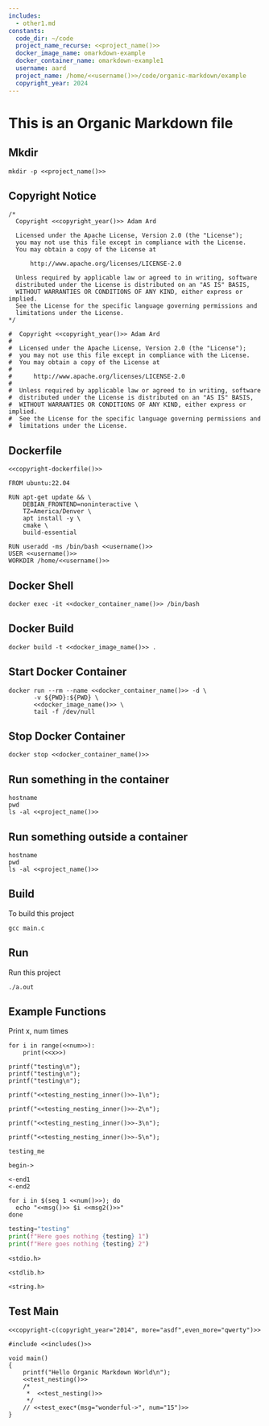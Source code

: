 ```yaml
---
includes:
  - other1.md
constants:
  code_dir: ~/code
  project_name_recurse: <<project_name()>>
  docker_image_name: omarkdown-example
  docker_container_name: omarkdown-example1
  username: aard
  project_name: /home/<<username()>>/code/organic-markdown/example
  copyright_year: 2024
---
```


# This is an Organic Markdown file

## Mkdir
```{name="mkdir" lang="bash" runnable="true"}
mkdir -p <<project_name()>>
```

## Copyright Notice

```{name="copyright-c" lang="C"}
/*
  Copyright <<copyright_year()>> Adam Ard

  Licensed under the Apache License, Version 2.0 (the "License");
  you may not use this file except in compliance with the License.
  You may obtain a copy of the License at

      http://www.apache.org/licenses/LICENSE-2.0

  Unless required by applicable law or agreed to in writing, software
  distributed under the License is distributed on an "AS IS" BASIS,
  WITHOUT WARRANTIES OR CONDITIONS OF ANY KIND, either express or implied.
  See the License for the specific language governing permissions and
  limitations under the License.
*/
```

```{name="copyright-dockerfile" lang="Dockerfile"}
#  Copyright <<copyright_year()>> Adam Ard
#
#  Licensed under the Apache License, Version 2.0 (the "License");
#  you may not use this file except in compliance with the License.
#  You may obtain a copy of the License at
#
#      http://www.apache.org/licenses/LICENSE-2.0
#
#  Unless required by applicable law or agreed to in writing, software
#  distributed under the License is distributed on an "AS IS" BASIS,
#  WITHOUT WARRANTIES OR CONDITIONS OF ANY KIND, either express or implied.
#  See the License for the specific language governing permissions and
#  limitations under the License.
```

## Dockerfile

```{name="dockerfile" lang="Dockerfile" tangle=<<project_name()>>/Dockerfile}
<<copyright-dockerfile()>>

FROM ubuntu:22.04

RUN apt-get update && \
    DEBIAN_FRONTEND=noninteractive \
    TZ=America/Denver \
    apt install -y \
    cmake \
    build-essential

RUN useradd -ms /bin/bash <<username()>>
USER <<username()>>
WORKDIR /home/<<username()>>
```

## Docker Shell

```{name="shell" lang="bash" runnable="true"}
docker exec -it <<docker_container_name()>> /bin/bash
```

## Docker Build

```{name="build_container" lang="bash" runnable="true" dir=<<project_name()>>}
docker build -t <<docker_image_name()>> .
```

## Start Docker Container

```{name="start_container" lang="bash" runnable="true" dir="."}
docker run --rm --name <<docker_container_name()>> -d \
       -v ${PWD}:${PWD} \
       <<docker_image_name()>> \
       tail -f /dev/null
```

## Stop Docker Container

```{name="stop_container" lang="bash" runnable="true"}
docker stop <<docker_container_name()>>
```

## Run something in the container

```{name="in container" lang="bash" runnable="true" docker=<<docker_container_name()>> dir=<<project_name()>>}
hostname
pwd
ls -al <<project_name()>>
```

## Run something outside a container

```{name="out container" lang="bash" runnable="true" dir=<<project_name()>>}
hostname
pwd
ls -al <<project_name()>>
```

## Build

To build this project

```{name="build_project" lang="bash" runnable="true" docker=<<docker_container_name()>> dir=<<project_name()>>}
gcc main.c
```

## Run

Run this project

```{name="run_project" lang="bash" runnable="true" docker=<<docker_container_name()>> dir=<<project_name()>>}
./a.out
```


## Example Functions

Print x, num times
```{name="print_x_num_times" lang="python"}
for i in range(<<num>>):
    print(<<x>>)
```

```{name="test_indent" lang="C"}
printf("testing\n");
printf("testing\n");
printf("testing\n");
```

```{name="test_nesting" lang="C"}
printf("<<testing_nesting_inner()>>-1\n");

printf("<<testing_nesting_inner()>>-2\n");

printf("<<testing_nesting_inner()>>-3\n");

printf("<<testing_nesting_inner()>>-5\n");
```

```{name="testing_nesting_inner" lang="C"}
testing_me
```

```{name="msg"}
begin->
```

```{name="msg2"}
<-end1
<-end2
```

```{name="test_exec" lang="bash" runnable="true" dir="."}
for i in $(seq 1 <<num()>>); do
  echo "<<msg()>> $i <<msg2()>>"
done
```

```python {name="test_exec_python" lang="python" runnable="true" dir="."}
testing="testing"
print(f"Here goes nothing {testing} 1")
print(f"Here goes nothing {testing} 2")
```

```{name="includes"}
<stdio.h>
```

```{name="includes"}
<stdlib.h>
```

```{name="includes"}
<string.h>
```

## Test Main

```{lang="C" tangle=<<project_name()>>/main.c}
<<copyright-c(copyright_year="2014", more="asdf",even_more="qwerty")>>

#include <<includes()>>

void main()
{
    printf("Hello Organic Markdown World\n");
    <<test_nesting()>>
    /*
     *  <<test_nesting()>>
     */
    // <<test_exec*(msg="wonderful->", num="15")>>
}
```
